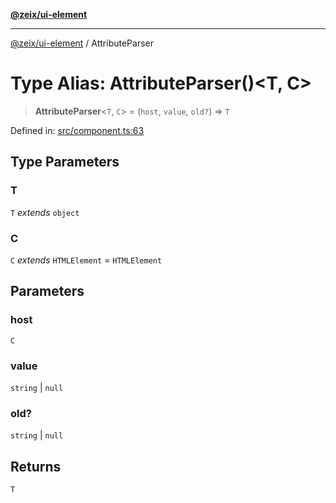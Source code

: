 [**@zeix/ui-element**](../README.md)

***

[@zeix/ui-element](../globals.md) / AttributeParser

# Type Alias: AttributeParser()\<T, C\>

> **AttributeParser**\<`T`, `C`\> = (`host`, `value`, `old?`) => `T`

Defined in: [src/component.ts:63](https://github.com/zeixcom/ui-element/blob/8a5f554f7f150bc30f3cc67f612a4c3067704cb6/src/component.ts#L63)

## Type Parameters

### T

`T` *extends* `object`

### C

`C` *extends* `HTMLElement` = `HTMLElement`

## Parameters

### host

`C`

### value

`string` | `null`

### old?

`string` | `null`

## Returns

`T`
